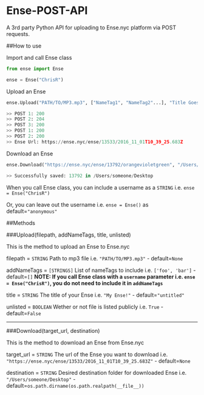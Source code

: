 # Ense-POST-API

A 3rd party Python API for uploading to Ense.nyc platform via POST requests.

##How to use

Import and call Ense class

```python
from ense import Ense

ense = Ense("ChrisR")
```

Upload an Ense

```python
ense.Upload("PATH/TO/MP3.mp3", ["NameTag1", "NameTag2"...], "Title Goes Here!")

>> POST 1: 200
>> POST 2: 204
>> POST 3: 200
>> POST 1: 200
>> POST 2: 200
>> Ense Url: https://ense.nyc/ense/13533/2016_11_01T10_39_25.683Z
```

Download an Ense

```python
ense.Download("https://ense.nyc/ense/13792/orangevioletgreen", "/Users/someone/Desktop")

>> Successfully saved: 13792 in /Users/someone/Desktop

```

When you call Ense class, you can include a username as a `STRING` i.e. `ense = Ense("ChrisR")`

Or, you can leave out the username i.e. `ense = Ense()` as default=`"anonymous"`

##Methods

###Upload(filepath, addNameTags, title, unlisted)

This is the method to upload an Ense to Ense.nyc

filepath = `STRING` Path to mp3 file i.e. `"PATH/TO/MP3.mp3"` - default=`None` 

addNameTags = `[STRINGS]` List of nameTags to include i.e. `['foo', 'bar']` - default=`[]`
**NOTE: If you call Ense class with a `username` parameter i.e. `ense = Ense("ChrisR")`, you do not need to include it in `addNameTags`**

title = `STRING` The title of your Ense i.e. `"My Ense!"` - default=`"untitled"` 

unlisted = `BOOLEAN` Wether or not file is listed publicly i.e. `True` - default=`False`

---

###Download(target_url, destination)

This is the method to download an Ense from Ense.nyc

target_url = `STRING` The url of the Ense you want to download i.e. `"https://ense.nyc/ense/13533/2016_11_01T10_39_25.683Z"` - default=`None`

destination = `STRING` Desired destination folder for downloaded Ense i.e. `"/Users/someone/Desktop"` - default=`os.path.dirname(os.path.realpath(__file__))`

